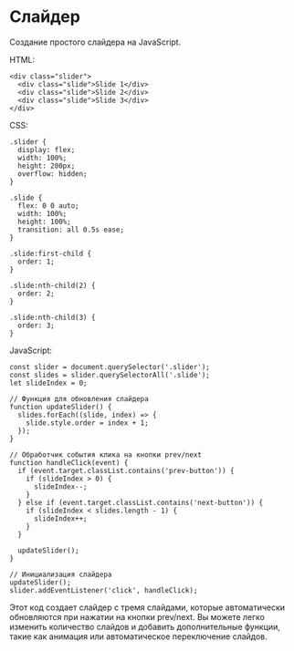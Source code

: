 # Слайдер
Создание простого слайдера на JavaScript.

HTML:

    <div class="slider">
      <div class="slide">Slide 1</div>
      <div class="slide">Slide 2</div>
      <div class="slide">Slide 3</div>
    </div>

CSS:

    .slider {
      display: flex;
      width: 100%;
      height: 200px;
      overflow: hidden;
    }

    .slide {
      flex: 0 0 auto;
      width: 100%;
      height: 100%;
      transition: all 0.5s ease;
    }

    .slide:first-child {
      order: 1;
    }

    .slide:nth-child(2) {
      order: 2;
    }

    .slide:nth-child(3) {
      order: 3;
    }

JavaScript:

    const slider = document.querySelector('.slider');
    const slides = slider.querySelectorAll('.slide');
    let slideIndex = 0;

    // Функция для обновления слайдера
    function updateSlider() {
      slides.forEach((slide, index) => {
        slide.style.order = index + 1;
      });
    }

    // Обработчик события клика на кнопки prev/next
    function handleClick(event) {
      if (event.target.classList.contains('prev-button')) {
        if (slideIndex > 0) {
          slideIndex--;
        }
      } else if (event.target.classList.contains('next-button')) {
        if (slideIndex < slides.length - 1) {
          slideIndex++;
        }
      }

      updateSlider();
    }

    // Инициализация слайдера
    updateSlider();
    slider.addEventListener('click', handleClick);

Этот код создает слайдер с тремя слайдами, которые автоматически обновляются при нажатии на кнопки prev/next. Вы можете легко изменить количество слайдов и добавить дополнительные функции, такие как анимация или автоматическое переключение слайдов.
